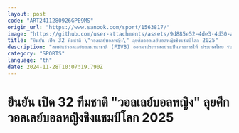 ```yaml
---
layout: post
code: "ART2411280926GPE9MS"
origin_url: "https://www.sanook.com/sport/1563817/"
image: "https://github.com/user-attachments/assets/9d885e52-4de3-4d30-ad5e-a234465118ca"
title: "ยืนยัน เปิด 32 ทีมชาติ \"วอลเลย์บอลหญิง\" ลุยศึกวอลเลย์บอลหญิงชิงแชมป์โลก 2025"
description: "สหพันธ์วอลเลย์บอลนานาชาติ (FIVB) ออกมาประกาศอย่างเป็นทางการให้ ประเทศไทย รับหน้าที่เป็นเจ้าภาพจัดการแข่งขัน วอลเลย์บอลหญิงชิงแชมป์โลก 2025 ในปีหน้า"
category: "SPORTS"
language: "th"
date: 2024-11-28T10:07:19.790Z
---
```


# ยืนยัน เปิด 32 ทีมชาติ "วอลเลย์บอลหญิง" ลุยศึกวอลเลย์บอลหญิงชิงแชมป์โลก 2025